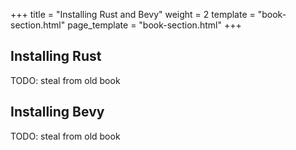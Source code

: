 +++
title = "Installing Rust and Bevy"
weight = 2
template = "book-section.html"
page_template = "book-section.html"
+++

## Installing Rust

TODO: steal from old book

## Installing Bevy

TODO: steal from old book
